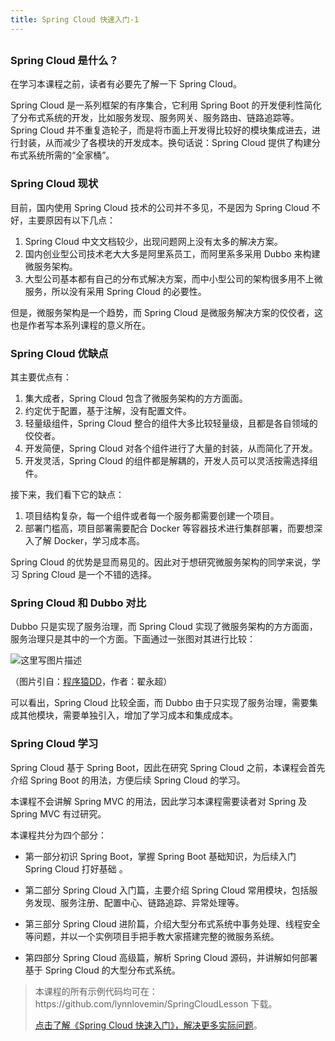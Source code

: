 ```yaml
---
title: Spring Cloud 快速入门-1
---
```

<article id="topicContainer" class="column_content"><h2 class="topic_title"></h2><div><h3 id="springcloud">Spring Cloud 是什么？</h3>
<p>在学习本课程之前，读者有必要先了解一下 Spring Cloud。</p>
<p>Spring Cloud 是一系列框架的有序集合，它利用 Spring Boot 的开发便利性简化了分布式系统的开发，比如服务发现、服务网关、服务路由、链路追踪等。Spring Cloud 并不重复造轮子，而是将市面上开发得比较好的模块集成进去，进行封装，从而减少了各模块的开发成本。换句话说：Spring Cloud 提供了构建分布式系统所需的“全家桶”。</p>
<h3 id="springcloud-1">Spring Cloud 现状</h3>
<p>目前，国内使用 Spring Cloud 技术的公司并不多见，不是因为 Spring Cloud 不好，主要原因有以下几点：</p>
<ol>
<li>Spring Cloud 中文文档较少，出现问题网上没有太多的解决方案。</li>
<li>国内创业型公司技术老大大多是阿里系员工，而阿里系多采用 Dubbo 来构建微服务架构。</li>
<li>大型公司基本都有自己的分布式解决方案，而中小型公司的架构很多用不上微服务，所以没有采用 Spring Cloud 的必要性。</li>
</ol>
<p>但是，微服务架构是一个趋势，而 Spring Cloud 是微服务解决方案的佼佼者，这也是作者写本系列课程的意义所在。</p>
<h3 id="springcloud-2">Spring Cloud 优缺点</h3>
<p>其主要优点有：</p>
<ol>
<li>集大成者，Spring Cloud 包含了微服务架构的方方面面。</li>
<li>约定优于配置，基于注解，没有配置文件。</li>
<li>轻量级组件，Spring Cloud 整合的组件大多比较轻量级，且都是各自领域的佼佼者。</li>
<li>开发简便，Spring Cloud 对各个组件进行了大量的封装，从而简化了开发。</li>
<li>开发灵活，Spring Cloud 的组件都是解耦的，开发人员可以灵活按需选择组件。</li>
</ol>
<p>接下来，我们看下它的缺点：</p>
<ol>
<li>项目结构复杂，每一个组件或者每一个服务都需要创建一个项目。</li>
<li>部署门槛高，项目部署需要配合 Docker 等容器技术进行集群部署，而要想深入了解 Docker，学习成本高。</li>
</ol>
<p>Spring Cloud 的优势是显而易见的。因此对于想研究微服务架构的同学来说，学习 Spring Cloud 是一个不错的选择。</p>
<h3 id="springclouddubbo">Spring Cloud 和 Dubbo 对比</h3>
<p>Dubbo 只是实现了服务治理，而 Spring Cloud 实现了微服务架构的方方面面，服务治理只是其中的一个方面。下面通过一张图对其进行比较：</p>
<p><img src="https://images.gitbook.cn/66335f70-4633-11e9-8193-db0ca9692d09" alt="这里写图片描述" /></p>
<p>（图片引自：<a href="http://blog.didispace.com/microservice-framework/">程序猿DD</a>，作者：翟永超）</p>
<p>可以看出，Spring Cloud 比较全面，而 Dubbo 由于只实现了服务治理，需要集成其他模块，需要单独引入，增加了学习成本和集成成本。</p>
<h3 id="springcloud-3">Spring Cloud 学习</h3>
<p>Spring Cloud 基于 Spring Boot，因此在研究 Spring Cloud 之前，本课程会首先介绍 Spring Boot 的用法，方便后续 Spring Cloud 的学习。</p>
<p>本课程不会讲解 Spring MVC 的用法，因此学习本课程需要读者对 Spring 及 Spring MVC 有过研究。</p>
<p>本课程共分为四个部分：</p>
<ul>
<li><p>第一部分初识 Spring Boot，掌握 Spring Boot 基础知识，为后续入门 Spring Cloud 打好基础 。</p></li>
<li><p>第二部分 Spring Cloud 入门篇，主要介绍 Spring Cloud 常用模块，包括服务发现、服务注册、配置中心、链路追踪、异常处理等。</p></li>
<li><p>第三部分 Spring Cloud 进阶篇，介绍大型分布式系统中事务处理、线程安全等问题，并以一个实例项目手把手教大家搭建完整的微服务系统。</p></li>
<li><p>第四部分 Spring Cloud 高级篇，解析 Spring Cloud 源码，并讲解如何部署基于 Spring Cloud 的大型分布式系统。</p></li>
</ul>
<blockquote>
  <p>本课程的所有示例代码均可在：https://github.com/lynnlovemin/SpringCloudLesson 下载。</p>
  <p><a href="https://gitbook.cn/gitchat/column/5af108d20a989b69c385f47a?utm_source=lysd001">点击了解《Spring Cloud 快速入门》，解决更多实际问题</a>。</p>
</blockquote></div></article>